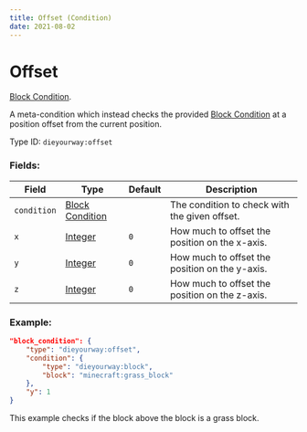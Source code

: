 ```yaml
---
title: Offset (Condition)
date: 2021-08-02
---
```

# Offset

[Block Condition](../block_conditions.md).

A meta-condition which instead checks the provided [Block Condition](../block_conditions.md) at a position offset from the current position.

Type ID: `dieyourway:offset`

### Fields:

Field  | Type | Default | Description
-------|------|---------|-------------
`condition` | [Block Condition](../block_conditions.md) | | The condition to check with the given offset.
`x` | [Integer](../data_types/integer.md) | `0` |  How much to offset the position on the x-axis.
`y` | [Integer](../data_types/integer.md) | `0` |  How much to offset the position on the y-axis.
`z` | [Integer](../data_types/integer.md) | `0` |  How much to offset the position on the z-axis.

### Example:
```json
"block_condition": {
    "type": "dieyourway:offset",
    "condition": {
        "type": "dieyourway:block",
        "block": "minecraft:grass_block"
    },
    "y": 1
}
```
This example checks if the block above the block is a grass block.